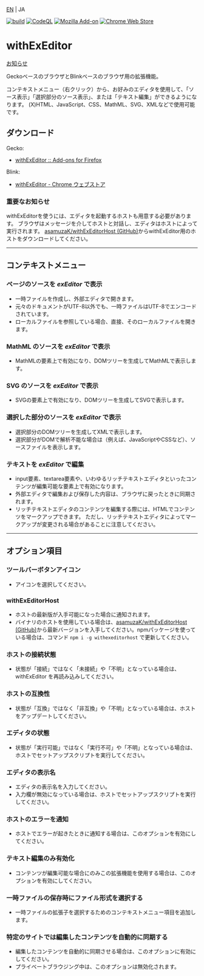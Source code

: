 [EN](./README.md) | JA

[![build](https://github.com/asamuzaK/withExEditor/workflows/build/badge.svg)](https://github.com/asamuzaK/withExEditor/actions?query=workflow%3Abuild)
[![CodeQL](https://github.com/asamuzaK/withExEditor/workflows/CodeQL/badge.svg)](https://github.com/asamuzaK/withExEditor/actions?query=workflow%3ACodeQL)
[![Mozilla Add-on](https://img.shields.io/amo/v/jid1-WiAigu4HIo0Tag@jetpack.svg)](https://addons.mozilla.org/addon/withexeditor/)
[![Chrome Web Store](https://img.shields.io/chrome-web-store/v/koghhpkkcndhhclklnnnhcpkkplfkgoi.svg)](https://chrome.google.com/webstore/detail/withexeditor/koghhpkkcndhhclklnnnhcpkkplfkgoi)

# withExEditor

[お知らせ](https://github.com/asamuzaK/withExEditor/issues/166#issuecomment-1962765650)

GeckoベースのブラウザとBlinkベースのブラウザ用の拡張機能。

コンテキストメニュー（右クリック）から、お好みのエディタを使用して、「ソース表示」「選択部分のソース表示」、または「テキスト編集」ができるようになります。
(X)HTML、JavaScript、CSS、MathML、SVG、XMLなどで使用可能です。

## ダウンロード

Gecko:
* [withExEditor :: Add-ons for Firefox](https://addons.mozilla.org/addon/withexeditor/ "withExEditor :: Add-ons for Firefox")

Blink:
* [withExEditor - Chrome ウェブストア](https://chrome.google.com/webstore/detail/withexeditor/koghhpkkcndhhclklnnnhcpkkplfkgoi "withExEditor - Chrome ウェブストア")

### 重要なお知らせ

withExEditorを使うには、エディタを起動するホストも用意する必要があります。
ブラウザはメッセージを介してホストと対話し、エディタはホストによって実行されます。
[asamuzaK/withExEditorHost (GitHub)](https://github.com/asamuzaK/withExEditorHost "asamuzaK/withExEditorHost: Native messaging host for withExEditor")からwithExEditor用のホストをダウンロードしてください。

***

## コンテキストメニュー

### ページのソースを *exEditor* で表示

* 一時ファイルを作成し、外部エディタで開きます。
* 元々のドキュメントがUTF-8以外でも、一時ファイルはUTF-8でエンコードされています。
* ローカルファイルを参照している場合、直接、そのローカルファイルを開きます。

### MathML のソースを *exEditor* で表示

* MathMLの要素上で有効になり、DOMツリーを生成してMathMLで表示します。

### SVG のソースを *exEditor* で表示

* SVGの要素上で有効になり、DOMツリーを生成してSVGで表示します。

### 選択した部分のソースを *exEditor* で表示

* 選択部分のDOMツリーを生成してXMLで表示します。
* 選択部分がDOMで解析不能な場合は（例えば、JavaScriptやCSSなど）、ソースファイルを表示します。

### テキストを *exEditor* で編集

* input要素、textarea要素や、いわゆるリッチテキストエディタといったコンテンツが編集可能な要素上で有効になります。
* 外部エディタで編集および保存した内容は、ブラウザに戻ったときに同期されます。
* リッチテキストエディタのコンテンツを編集する際には、HTMLでコンテンツをマークアップできます。
  ただし、リッチテキストエディタによってマークアップが変更される場合があることに注意してください。

***

## オプション項目

### ツールバーボタンアイコン

* アイコンを選択してください。

### withExEditorHost

* ホストの最新版が入手可能になった場合に通知されます。
* バイナリのホストを使用している場合は、[asamuzaK/withExEditorHost (GitHub)](https://github.com/asamuzaK/withExEditorHost "asamuzaK/withExEditorHost: Native messaging host for withExEditor")から最新バージョンを入手してください。npmパッケージを使っている場合は、コマンド `npm i -g withexeditorhost` で更新してください。

### ホストの接続状態

* 状態が「接続」ではなく「未接続」や「不明」となっている場合は、withExEditor を再読み込みしてください。

### ホストの互換性

* 状態が「互換」ではなく「非互換」や「不明」となっている場合は、ホストをアップデートしてください。

### エディタの状態

* 状態が「実行可能」ではなく「実行不可」や「不明」となっている場合は、ホストでセットアップスクリプトを実行してください。

### エディタの表示名

* エディタの表示名を入力してください。
* 入力欄が無効になっている場合は、ホストでセットアップスクリプトを実行してください。

### ホストのエラーを通知

* ホストでエラーが起きたときに通知する場合は、このオプションを有効にしてください。

### テキスト編集のみ有効化

* コンテンツが編集可能な場合にのみこの拡張機能を使用する場合は、このオプションを有効にしてください。

### 一時ファイルの保存時にファイル形式を選択する

* 一時ファイルの拡張子を選択するためのコンテキストメニュー項目を追加します。

### 特定のサイトでは編集したコンテンツを自動的に同期する

* 編集したコンテンツを自動的に同期させる場合は、このオプションに有効にしてください。
* プライベートブラウジング中は、このオプションは無効化されます。
